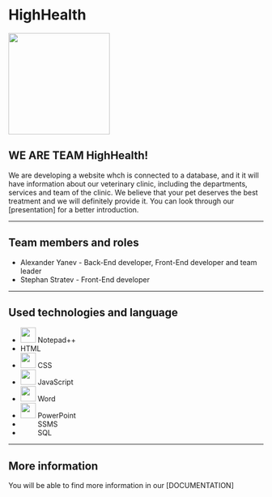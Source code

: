 # HighHealth
<img src="https://media.discordapp.net/attachments/450722177860501541/862978269167353856/image.png" width="200">



## WE ARE TEAM HighHealth!


We are developing a website whch is connected to a database, and it it will have information about our veterinary clinic, including the departments, services and team of the clinic. We believe that your pet deserves the best treatment and we will definitely provide it. You can look through our [presentation] for a better introduction.

---

## Team members and roles
- Alexander Yanev - Back-End developer, Front-End developer and team leader
- Stephan Stratev - Front-End developer


---

## Used technologies and language
- <img src="https://media.discordapp.net/attachments/450722177860501541/862980636980805672/notepad.png" width="30">  Notepad++
- HTML
- <img src="https://media.discordapp.net/attachments/450722177860501541/862980636494921748/css.png" width="30"> CSS
- <img src="https://media.discordapp.net/attachments/450722177860501541/862980637169942528/js-logo.jpg" width="30"> JavaScript
-  <img src="https://cdn.discordapp.com/attachments/811480580993974282/820292362851844126/word.png" width="30">  Word
- <img src="https://cdn.discordapp.com/attachments/811480580993974282/820296758197223424/68747470733a2f2f6d656469612e646973636f72646170702e6e65742f6174746163686d656e74732f383135323533353831.png" width="30">  PowerPoint
- <img crs="https://media.discordapp.net/attachments/450722177860501541/862980637405478932/images.png"  width="30"> SSMS
- <img crs="https://media.discordapp.net/attachments/450722177860501541/862980636792193044/sql.png"  width="30"> SQL

 ---
## More information
You will be able to find more information in our [DOCUMENTATION]
